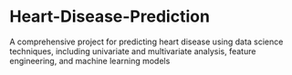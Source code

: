 # Heart-Disease-Prediction
A comprehensive project for predicting heart disease using data science techniques, including univariate and multivariate analysis, feature engineering, and machine learning models
